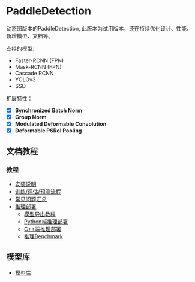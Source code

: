 # PaddleDetection

动态图版本的PaddleDetection, 此版本为试用版本，还在持续优化设计、性能、新增模型、文档等。


支持的模型:

- Faster-RCNN (FPN)
- Mask-RCNN (FPN)
- Cascade RCNN
- YOLOv3
- SSD

扩展特性：

- [x] **Synchronized Batch Norm**
- [x] **Group Norm**
- [x] **Modulated Deformable Convolution**
- [x] **Deformable PSRoI Pooling**

## 文档教程

### 教程

- [安装说明](docs/tutorials/INSTALL_cn.md)
- [训练/评估/预测流程](docs/tutorials/GETTING_STARTED_cn.md)
- [常见问题汇总](docs/FAQ.md)
- [推理部署](deploy)
    - [模型导出教程](docs/advanced_tutorials/deploy/EXPORT_MODEL.md)
    - [Python端推理部署](deploy/python)
    - [C++端推理部署](deploy/cpp)
    - [推理Benchmark](docs/advanced_tutorials/deploy/BENCHMARK_INFER_cn.md)

## 模型库
- [模型库](docs/MODEL_ZOO_cn.md)
